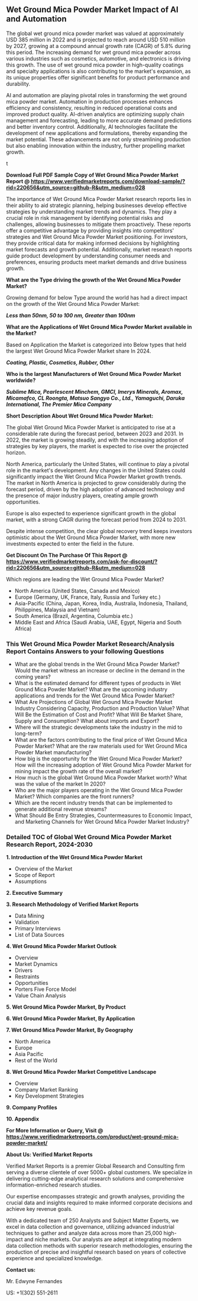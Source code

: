 <h2>Wet Ground Mica Powder Market Impact of AI and Automation</h2><p>The global wet ground mica powder market was valued at approximately USD 385 million in 2022 and is projected to reach around USD 510 million by 2027, growing at a compound annual growth rate (CAGR) of 5.8% during this period. The increasing demand for wet ground mica powder across various industries such as cosmetics, automotive, and electronics is driving this growth. The use of wet ground mica powder in high-quality coatings and specialty applications is also contributing to the market's expansion, as its unique properties offer significant benefits for product performance and durability.</p><p>AI and automation are playing pivotal roles in transforming the wet ground mica powder market. Automation in production processes enhances efficiency and consistency, resulting in reduced operational costs and improved product quality. AI-driven analytics are optimizing supply chain management and forecasting, leading to more accurate demand predictions and better inventory control. Additionally, AI technologies facilitate the development of new applications and formulations, thereby expanding the market potential. These advancements are not only streamlining production but also enabling innovation within the industry, further propelling market growth.</p>t</p><p id="" class=""><strong>Download Full PDF Sample Copy of Wet Ground Mica Powder Market Report @ <a href="https://www.verifiedmarketreports.com/download-sample/?rid=220656&utm_source=github-R&utm_medium=028" target="_blank">https://www.verifiedmarketreports.com/download-sample/?rid=220656&utm_source=github-R&utm_medium=028</a></strong></p><p>The importance of&nbsp;Wet Ground Mica Powder Market research reports lies in their ability to aid strategic planning, helping businesses develop effective strategies by understanding market trends and dynamics. They play a crucial role in risk management by identifying potential risks and challenges, allowing businesses to mitigate them proactively. These reports offer a competitive advantage by providing insights into competitors' strategies and Wet Ground Mica Powder Market positioning. For investors, they provide critical data for making informed decisions by highlighting market forecasts and growth potential. Additionally, market research reports guide product development by understanding consumer needs and preferences, ensuring products meet market demands and drive business growth.</p><p><strong>What are the&nbsp;Type driving the growth of the Wet Ground Mica Powder Market?</strong></p><p id="" class="">Growing demand for below Type around the world has had a direct impact on the growth of the Wet Ground Mica Powder Market:</p><em><strong>Less than 50nm, 50 to 100 nm, Greater than 100nm</strong></em></p><strong>What are the&nbsp;Applications&nbsp;of Wet Ground Mica Powder Market available in the Market?</strong></p><p id="" class="">Based on Application the Market is categorized into Below types that held the largest Wet Ground Mica Powder Market share In 2024.</p><em><strong>Coating, Plastic, Cosmetics, Rubber, Other</strong></em></p><strong>Who is the largest Manufacturers of Wet Ground Mica Powder Market worldwide?</strong></p><p><em><strong>Sublime Mica, Pearlescent Minchem, GMCI, Imerys Minerals, Aromax, Micamafco, CL Roongta, Matsuo Sangyo Co., Ltd., Yamaguchi, Daruka International, The Premier Mica Company</strong></em></p><p id="" class=""><strong>Short Description About Wet Ground Mica Powder Market:</strong></p><p>The global Wet Ground Mica Powder Market is anticipated to rise at a considerable rate during the forecast period, between 2023 and 2031. In 2022, the market is growing steadily, and with the increasing adoption of strategies by key players, the market is expected to rise over the projected horizon.</p><p>North America, particularly the United States, will continue to play a pivotal role in the market's development. Any changes in the United States could significantly impact the Wet Ground Mica Powder Market growth trends. The market in North America is projected to grow considerably during the forecast period, driven by the high adoption of advanced technology and the presence of major industry players, creating ample growth opportunities.</p><p>Europe is also expected to experience significant growth in the global market, with a strong CAGR during the forecast period from 2024 to 2031.</p><p>Despite intense competition, the clear global recovery trend keeps investors optimistic about the Wet Ground Mica Powder Market, with more new investments expected to enter the field in the future.</p><p id="" class=""><strong>Get Discount On The Purchase Of This Report @ <a href="https://www.verifiedmarketreports.com/ask-for-discount/?rid=220656&utm_source=github-R&utm_medium=028" target="_blank">https://www.verifiedmarketreports.com/ask-for-discount/?rid=220656&utm_source=github-R&utm_medium=028</a></strong></p>Which regions are leading the Wet Ground Mica Powder Market?</p><ul><li>North America (United States, Canada and Mexico)</li><li>Europe (Germany, UK, France, Italy, Russia and Turkey etc.)</li><li>Asia-Pacific (China, Japan, Korea, India, Australia, Indonesia, Thailand, Philippines, Malaysia and Vietnam)</li><li>South America (Brazil, Argentina, Columbia etc.)</li><li>Middle East and Africa (Saudi Arabia, UAE, Egypt, Nigeria and South Africa)</li></ul><h3 id="" class="">This Wet Ground Mica Powder Market Research/Analysis Report Contains Answers to your following Questions</h3><ul><li>What are the global trends in the Wet Ground Mica Powder Market? Would the market witness an increase or decline in the demand in the coming years?</li><li>What is the estimated demand for different types of products in Wet Ground Mica Powder Market? What are the upcoming industry applications and trends for the Wet Ground Mica Powder Market?</li><li>What Are Projections of Global Wet Ground Mica Powder Market Industry Considering Capacity, Production and Production Value? What Will Be the Estimation of Cost and Profit? What Will Be Market Share, Supply and Consumption? What about imports and Export?</li><li>Where will the strategic developments take the industry in the mid to long-term?</li><li>What are the factors contributing to the final price of Wet Ground Mica Powder Market? What are the raw materials used for Wet Ground Mica Powder Market manufacturing?</li><li>How big is the opportunity for the Wet Ground Mica Powder Market? How will the increasing adoption of Wet Ground Mica Powder Market for mining impact the growth rate of the overall market?</li><li>How much is the global Wet Ground Mica Powder Market worth? What was the value of the market In 2020?</li><li>Who are the major players operating in the Wet Ground Mica Powder Market? Which companies are the front runners?</li><li>Which are the recent industry trends that can be implemented to generate additional revenue streams?</li><li>What Should Be Entry Strategies, Countermeasures to Economic Impact, and Marketing Channels for Wet Ground Mica Powder Market Industry?</li></ul><h3 id="" class="">Detailed TOC of Global Wet Ground Mica Powder Market Research Report, 2024-2030</h3><p id="" class=""><strong>1. Introduction of the Wet Ground Mica Powder Market</strong></p><ul><li>Overview of the Market</li><li>Scope of Report</li><li>Assumptions</li></ul><p id="" class=""><strong>2. Executive Summary</strong></p><p id="" class=""><strong>3. Research Methodology of Verified Market Reports</strong></p><ul><li>Data Mining</li><li>Validation</li><li>Primary Interviews</li><li>List of Data Sources</li></ul><p id="" class=""><strong>4. Wet Ground Mica Powder Market Outlook</strong></p><ul><li>Overview</li><li>Market Dynamics</li><li>Drivers</li><li>Restraints</li><li>Opportunities</li><li>Porters Five Force Model</li><li>Value Chain Analysis</li></ul><p id="" class=""><strong>5. Wet Ground Mica Powder Market, By Product</strong></p><p id="" class=""><strong>6. Wet Ground Mica Powder Market, By Application</strong></p><p id="" class=""><strong>7. Wet Ground Mica Powder Market, By Geography</strong></p><ul><li>North America</li><li>Europe</li><li>Asia Pacific</li><li>Rest of the World</li></ul><p id="" class=""><strong>8. Wet Ground Mica Powder Market Competitive Landscape</strong></p><ul><li>Overview</li><li>Company Market Ranking</li><li>Key Development Strategies</li></ul><p id="" class=""><strong>9. Company Profiles</strong></p><p id="" class=""><strong>10. Appendix</strong></p><p id="" class=""><strong>For More Information or Query, Visit @ <a href="https://www.verifiedmarketreports.com/product/wet-ground-mica-powder-market/" target="_blank">https://www.verifiedmarketreports.com/product/wet-ground-mica-powder-market/</a></strong></p><p id="" class=""><strong>About Us: Verified Market Reports</strong></p><p id="" class="">Verified Market Reports is a premier Global Research and Consulting firm serving a diverse clientele of over 5000+ global customers. We specialize in delivering cutting-edge analytical research solutions and comprehensive information-enriched research studies.</p><p id="" class="">Our expertise encompasses strategic and growth analyses, providing the crucial data and insights required to make informed corporate decisions and achieve key revenue goals.</p><p id="" class="">With a dedicated team of 250 Analysts and Subject Matter Experts, we excel in data collection and governance, utilizing advanced industrial techniques to gather and analyze data across more than 25,000 high-impact and niche markets. Our analysts are adept at integrating modern data collection methods with superior research methodologies, ensuring the production of precise and insightful research based on years of collective experience and specialized knowledge.</p><p id="" class=""><strong>Contact us:</strong></p><p id="" class="">Mr. Edwyne Fernandes</p><p id="" class="">US: +1(302) 551-2611</p>